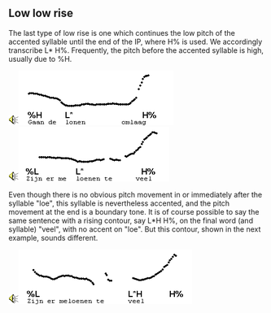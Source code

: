 Low low rise
------------

The last type of low rise is one which continues the low pitch of the accented syllable until the end of the IP, where H% is used. We accordingly transcribe L\* H%. Frequently, the pitch before the accented syllable is high, usually due to %H.

<div class="audio-example" onclick="play_sound('../audio/371')"><img alt="Play audio" src="../audio.gif" /><img alt="Audio example" src="../audio/gif/371.gif"/></div>

<div class="audio-example" onclick="play_sound('../audio/209')"><img alt="Play audio" src="../audio.gif" /><img alt="Audio example" src="../audio/gif/209.gif"/></div>

Even though there is no obvious pitch movement in or immediately after the syllable "loe", this syllable is nevertheless accented, and the pitch movement at the end is a boundary tone. It is of course possible to say the same sentence with a rising contour, say L\*H H%, on the final word (and syllable) "veel", with no accent on "loe". But this contour, shown in the next example, sounds different.

<div class="audio-example" onclick="play_sound('../audio/351')"><img alt="Play audio" src="../audio.gif" /><img alt="Audio example" src="../audio/gif/351.gif"/></div>
